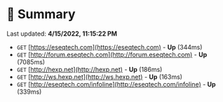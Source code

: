 # 📖 Summary
Last updated: **4/15/2022, 11:15:22 PM**

- `GET` [https://eseqtech.com](https://eseqtech.com) - **Up** (344ms)
- `GET` [http://forum.eseqtech.com](http://forum.eseqtech.com) - **Up** (7085ms)
- `GET` [http://hexp.net](http://hexp.net) - **Up** (186ms)
- `GET` [http://ws.hexp.net](http://ws.hexp.net) - **Up** (163ms)
- `GET` [http://eseqtech.com/infoline](http://eseqtech.com/infoline) - **Up** (339ms)
